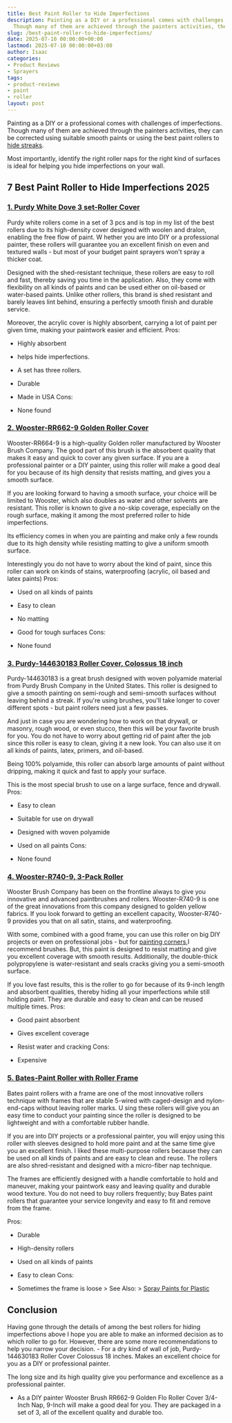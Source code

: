 ```yaml
---
title: Best Paint Roller to Hide Imperfections
description: Painting as a DIY or a professional comes with challenges of imperfections.
  Though many of them are achieved through the painters activities, they can be...
slug: /best-paint-roller-to-hide-imperfections/
date: 2025-07-10 00:00:00+00:00
lastmod: 2025-07-10 00:00:00+03:00
author: Isaac
categories:
- Product Reviews
- Sprayers
tags:
- product-reviews
- paint
- roller
layout: post
---
```

Painting as a DIY or a professional comes with challenges of imperfections. Though many of them are achieved through the painters activities, they can be corrected using suitable smooth paints or using the best paint rollers to [hide streaks](https://pestpolicy.com/how-to-paint-with-a-[roller](https://pestpolicy.com/best-paint-roller-cover-for-interior-walls/)-without-streaks/).

Most importantly, identify the right roller naps for the right kind of surfaces is ideal for helping you hide imperfections on your wall.

##  7 Best Paint Roller to Hide Imperfections 2025

###  [1. Purdy White Dove 3 set-Roller Cover](https://www.amazon.com/dp/B000I1VHHQ/?tag=p-policy-20)

Purdy white rollers come in a set of 3 pcs and is top in my list of the best rollers due to its high-density cover designed with woolen and dralon, enabling the free flow of paint. W hether you are into DIY or a professional painter, these rollers will guarantee you an excellent finish on even and textured walls - but most of your budget paint sprayers won't spray a thicker coat.

Designed with the shed-resistant technique, these rollers are easy to roll and fast, thereby saving you time in the application. Also, they come with flexibility on all kinds of paints and can be used either on oil-based or water-based paints. Unlike other rollers, this brand is shed resistant and barely leaves lint behind, ensuring a perfectly smooth finish and durable service.

Moreover, the acrylic cover is highly absorbent, carrying a lot of paint per given time, making your paintwork easier and efficient.
Pros:

- Highly absorbent

- helps hide imperfections.

- A set has three rollers.

- Durable

- Made in USA Cons:

- None found

###  [2. Wooster-RR662-9 Golden Roller Cover](https://www.amazon.com/dp/B000ZZYJM0/?tag=p-policy-20)

Wooster-RR664-9 is a high-quality Golden roller manufactured by Wooster Brush Company. The good part of this brush is the absorbent quality that makes it easy and quick to cover any given surface. If you are a professional painter or a DIY painter, using this roller will make a good deal for you because of its high density that resists matting, and gives you a smooth surface.

If you are looking forward to having a smooth surface, your choice will be limited to Wooster, which also doubles as water and other solvents are resistant. This roller is known to give a no-skip coverage, especially on the rough surface, making it among the most preferred roller to hide imperfections.

Its efficiency comes in when you are painting and make only a few rounds due to its high density while resisting matting to give a uniform smooth surface.

Interestingly you do not have to worry about the kind of paint, since this roller can work on kinds of stains, waterproofing (acrylic, oil based and latex paints)
Pros:

- Used on all kinds of paints

- Easy to clean

- No matting

- Good for tough surfaces Cons:

- None found

###  [3. Purdy-144630183 Roller Cover, Colossus 18 inch](https://www.amazon.com/dp/B0067NJZ2I/?tag=p-policy-20)

Purdy-144630183 is a great brush designed with woven polyamide material from Purdy Brush Company in the United States. This roller is designed to give a smooth painting on semi-rough and semi-smooth surfaces without leaving behind a streak. If you're using brushes, you'll take longer to cover different spots - but paint rollers need just a few passes.

And just in case you are wondering how to work on that drywall, or masonry, rough wood, or even stucco, then this will be your favorite brush for you. You do not have to worry about getting rid of paint after the job since this roller is easy to clean, giving it a new look. You can also use it on all kinds of paints, latex, primers, and oil-based.

Being 100% polyamide, this roller can absorb large amounts of paint without dripping, making it quick and fast to apply your surface.

This is the most special brush to use on a large surface, fence and drywall.
Pros:

- Easy to clean

- Suitable for use on drywall

- Designed with woven polyamide

- Used on all paints Cons:

- None found

###  [4. Wooster-R740-9, 3-Pack Roller](https://www.amazon.com/dp/B002QA6650/?tag=p-policy-20)

Wooster Brush Company has been on the frontline always to give you innovative and advanced paintbrushes and rollers. Wooster-R740-9 is one of the great innovations from this company designed to golden yellow fabrics. If you look forward to getting an excellent capacity, Wooster-R740-9 provides you that on all satin, stains, and waterproofing.

With some, combined with a good frame, you can use this roller on big DIY projects or even on professional jobs - but for [painting corners](https://pestpolicy.com/best-paint-brushes-for-edging/),I recommend brushes. But, this paint is designed to resist matting and give you excellent coverage with smooth results. Additionally, the double-thick polypropylene is water-resistant and seals cracks giving you a semi-smooth surface.

If you love fast results, this is the roller to go for because of its 9-inch length and absorbent qualities, thereby hiding all your imperfections while still holding paint. They are durable and easy to clean and can be reused multiple times.
Pros:

- Good paint absorbent

- Gives excellent coverage

- Resist water and cracking Cons:

- Expensive

###  [5. Bates-Paint Roller with Roller Frame](https://www.amazon.com/dp/B07GSGNTFV/?tag=p-policy-20)

Bates paint rollers with a frame are one of the most innovative rollers technique with frames that are stable 5-wired with caged-design and nylon-end-caps without leaving roller marks. U sing these rollers will give you an easy time to conduct your painting since the roller is designed to be lightweight and with a comfortable rubber handle.

If you are into DIY projects or a professional painter, you will enjoy using this roller with sleeves designed to hold more paint and at the same time give you an excellent finish. I liked these multi-purpose rollers because they can be used on all kinds of paints and are easy to clean and reuse. The rollers are also shred-resistant and designed with a micro-fiber nap technique.

The frames are efficiently designed with a handle comfortable to hold and maneuver, making your paintwork easy and leaving quality and durable wood texture. You do not need to buy rollers frequently; buy Bates paint rollers that guarantee your service longevity and easy to fit and remove from the frame.

Pros:

- Durable

- High-density rollers

- Used on all kinds of paints

- Easy to clean Cons:

- Sometimes the frame is loose > See Also: > [Spray Paints for Plastic](https://pestpolicy.com/best-spray-paints-for-plastic/)

##  Conclusion

Having gone through the details of among the best rollers for hiding imperfections above I hope you are able to make an informed decision as to which roller to go for. However, there are some more recommendations to help you narrow your decision. - For a dry kind of wall of job, Purdy-144630183 Roller Cover Colossus 18 inches. Makes an excellent choice for you as a DIY or professional painter.

The long size and its high quality give you performance and excellence as a professional painter.

- As a DIY painter Wooster Brush RR662-9 Golden Flo Roller Cover 3/4-Inch Nap, 9-Inch will make a good deal for you. They are packaged in a set of 3, all of the excellent quality and durable too.